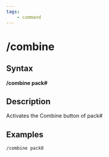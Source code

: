 ```yaml
---
tags:
    - command
---
```

# /combine

## Syntax

**/combine pack\#**

## Description

Activates the Combine button of pack\#

## Examples

```text
/combine pack8
```

